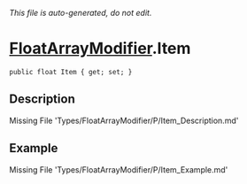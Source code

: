 *This file is auto-generated, do not edit.*

# [FloatArrayModifier](Types/FloatArrayModifier.md).Item
`public float Item { get; set; }`
## Description
Missing File 'Types/FloatArrayModifier/P/Item_Description.md'
## Example
Missing File 'Types/FloatArrayModifier/P/Item_Example.md'
